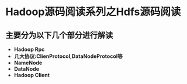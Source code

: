 # Hadoop源码阅读系列之Hdfs源码阅读

## 主要分为以下几个部分进行解读

*  **Hadoop Rpc** 
*  **几大协议:ClienProtocol,DataNodeProtocol等**
*  **NameNode**
*  **DataNode**
*  **Hadoop Client**



